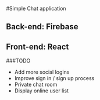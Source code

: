 #Simple Chat application
## Back-end: Firebase
## Front-end: React

###TODO
- Add more social logins
- Improve sign in / sign up process
- Private chat room
- Display online user list

  

